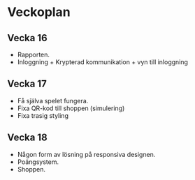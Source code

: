 # Veckoplan

## Vecka 16

* Rapporten.
* Inloggning + Krypterad kommunikation + vyn till inloggning

## Vecka 17

* Få själva spelet fungera.
* Fixa QR-kod till shoppen (simulering)
* Fixa trasig styling

## Vecka 18

* Någon form av lösning på responsiva designen.
* Poängsystem.
* Shoppen.
